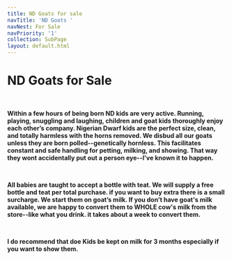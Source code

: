 ```yaml
---
title: ND Goats for sale
navTitle: 'ND Goats '
navNest: For Sale
navPriority: '1'
collection: SubPage
layout: default.html
---
```

# **ND Goats for Sale**

<br />

**Within a few hours of being born ND kids are very active. Running, playing, snuggling and laughing, children and goat kids thoroughly enjoy each other’s company. Nigerian Dwarf kids are the perfect size, clean, and totally harmless with the horns removed. We disbud all our goats unless they are born polled--genetically hornless. This facilitates constant and safe handling for petting, milking, and showing. That way they wont accidentally put out a person eye--I've known it to happen.**

**<br />**

**All babies are taught to accept a bottle with teat. We will supply a free bottle and teat per total purchase. if you want to buy extra there is a small surcharge. We start them on goat’s milk. If you don’t have goat's milk available,  we are happy to convert them to WHOLE cow's milk from the store--like what you drink. it takes about a week to convert them.**

**<br />**

**I do recommend that doe Kids be kept on milk for 3 months especially if you want to show them.**
